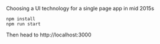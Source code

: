 Choosing a UI technology for a single page app in mid 2015s

```
npm install
npm run start
```

Then head to http://localhost:3000
